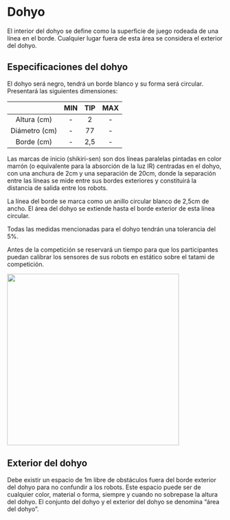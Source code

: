 # Dohyo

El interior del dohyo se define como la superficie de juego rodeada de una línea en el borde. Cualquier lugar fuera de esta área se considera el exterior del dohyo.

## Especificaciones del dohyo
El dohyo será negro, tendrá un borde blanco y su forma será circular. Presentará las siguientes dimensiones:

|              | MIN | TIP | MAX |
|:------------:|:---:|:---:|:---:|
| Altura (cm)  | -   | 2   | -   |
| Diámetro (cm)| -   | 77  | -   |
| Borde (cm)   | -   | 2,5 | -   |

Las marcas de inicio (shikiri-sen) son dos líneas paralelas pintadas en color marrón (o equivalente para la absorción de la luz IR) centradas en el dohyo, con una anchura de 2cm y una separación de 20cm, donde la separación entre las líneas se mide entre sus bordes exteriores y constituirá la distancia de salida entre los robots.

La línea del borde se marca como un anillo circular blanco de 2,5cm de ancho. El área del dohyo se extiende hasta el borde exterior de esta línea circular.

Todas las medidas mencionadas para el dohyo tendrán una tolerancia del 5%.

Antes de la competición se reservará un tiempo para que los participantes puedan calibrar los sensores de sus robots en estático sobre el tatami de competición.

<img src="https://raw.githubusercontent.com/brico-labs/Regulamentos/gh-pages/img/minisumo_dohyo.png" width="400"  align = "center">

## Exterior del dohyo
Debe existir un espacio de 1m libre de obstáculos fuera del borde exterior del dohyo para no confundir a los robots. Este espacio puede ser de cualquier color, material o forma, siempre y cuando no sobrepase la altura del dohyo. El conjunto del dohyo y el exterior del dohyo se denomina “área del dohyo”.
